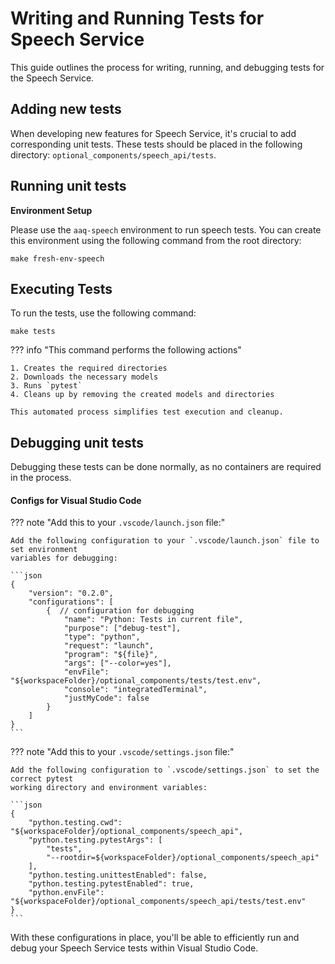 # Writing and Running Tests for Speech Service

This guide outlines the process for writing, running, and debugging tests for the Speech Service.

## Adding new tests

When developing new features for Speech Service, it's crucial to add corresponding unit tests. These tests should be placed in the following directory:
`optional_components/speech_api/tests`.

## Running unit tests

**Environment Setup**

Please use the `aaq-speech` environment to run speech tests. You can create this environment using the following command from the root directory:

```shell
make fresh-env-speech
```

## Executing Tests

To run the tests, use the following command:

```shell
make tests
```

??? info "This command performs the following actions"

    1. Creates the required directories
    2. Downloads the necessary models
    3. Runs `pytest`
    4. Cleans up by removing the created models and directories

    This automated process simplifies test execution and cleanup.

## Debugging unit tests

Debugging these tests can be done normally, as no containers are required in the process.

#### Configs for Visual Studio Code

??? note "Add this to your `.vscode/launch.json` file:"

    Add the following configuration to your `.vscode/launch.json` file to set environment
    variables for debugging:

    ```json
    {
        "version": "0.2.0",
        "configurations": [
            {  // configuration for debugging
                "name": "Python: Tests in current file",
                "purpose": ["debug-test"],
                "type": "python",
                "request": "launch",
                "program": "${file}",
                "args": ["--color=yes"],
                "envFile": "${workspaceFolder}/optional_components/tests/test.env",
                "console": "integratedTerminal",
                "justMyCode": false
            }
        ]
    }
    ```

??? note "Add this to your `.vscode/settings.json` file:"

    Add the following configuration to `.vscode/settings.json` to set the correct pytest
    working directory and environment variables:

    ```json
    {
        "python.testing.cwd": "${workspaceFolder}/optional_components/speech_api",
        "python.testing.pytestArgs": [
            "tests",
            "--rootdir=${workspaceFolder}/optional_components/speech_api"
        ],
        "python.testing.unittestEnabled": false,
        "python.testing.pytestEnabled": true,
        "python.envFile": "${workspaceFolder}/optional_components/speech_api/tests/test.env"
    }
    ```
With these configurations in place, you'll be able to efficiently run and debug your Speech Service tests within Visual Studio Code.
